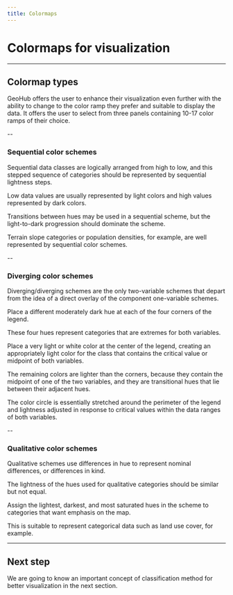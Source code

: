 ```yaml
---
title: Colormaps
---
```


# Colormaps for visualization

---

## Colormap types

GeoHub offers the user to enhance their visualization even further with the ability to change to the color ramp they prefer and suitable to display the data. It offers the user to select from three panels containing 10-17 color ramps of their choice.

--

### Sequential color schemes

Sequential data classes are logically arranged from high to low, and this stepped sequence of categories should be represented by sequential lightness steps. 

<hidden>

Low data values are usually represented by light colors and high values represented by dark colors. 

Transitions between hues may be used in a sequential scheme, but the light-to-dark progression should dominate the scheme. 

Terrain slope categories or population densities, for example, are well represented by sequential color schemes.

</hidden>

--

### Diverging color schemes

Diverging/diverging schemes are the only two-variable schemes that depart from the idea of a direct overlay of the component one-variable schemes. 

<hidden>

Place a different moderately dark hue at each of the four corners of the legend. 

These four hues represent categories that are extremes for both variables. 

Place a very light or white color at the center of the legend, creating an appropriately light color for the class that contains the critical value or midpoint of both variables. 

The remaining colors are lighter than the corners, because they contain the midpoint of one of the two variables, and they are transitional hues that lie between their adjacent hues. 

The color circle is essentially stretched around the perimeter of the legend and lightness adjusted in response to critical values within the data ranges of both variables.

</hidden>

--

### Qualitative color schemes

Qualitative schemes use differences in hue to represent nominal differences, or differences in kind. 

<hidden>

The lightness of the hues used for qualitative categories should be similar but not equal.

Assign the lightest, darkest, and most saturated hues in the scheme to categories that want emphasis on the map. 

This is suitable to represent categorical data such as land use cover, for example.

</hidden>

---

## Next step

We are going to know an important concept of classification method for better visualization in the next section.